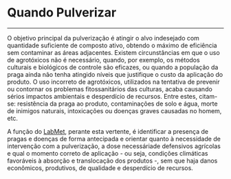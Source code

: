 # Quando Pulverizar

---

O objetivo principal da pulverização é atingir o alvo indesejado com quantidade suficiente de composto ativo, obtendo o máximo de eficiência sem contaminar as áreas adjacentes. Existem circunstâncias em que o uso de agrotóxicos não é necessário, quando, por exemplo, os métodos culturais e biológicos de controle são eficazes, ou quando a população da praga ainda não tenha atingido níveis que justifique o custo da aplicação do produto. O uso incorreto de agrotóxicos, utilizados na tentativa de prevenir ou contornar os problemas fitossanitários das culturas, acaba causando sérios impactos ambientais e desperdício de recursos. Entre estes, citam-se: resistência da praga ao produto, contaminações de solo e água, morte de inimigos naturais, intoxicações ou doenças graves causadas no homem, etc.

A função do [LabMet](/introducao.md), perante esta vertente, é identificar a presença de pragas e doenças de forma antecipada e orientar quanto à necessidade de intervenção com a pulverização, a dose necessáriade defensivos agrícolas e qual o momento correto de aplicação - ou seja, condições climáticas favoráveis à absorção e translocação dos produtos -, sem que haja danos econômicos, produtivos, de qualidade e desperdício de recursos.



